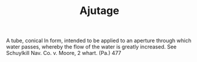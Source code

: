 ---
title: Ajutage
permalink: "/definitions/ajutage.html"
body: A tube, conical ln form, intended to be applied to an aperture through which
  water passes, whereby the flow of the water is greatly increased. See Schuylkill
  Nav. Co. v. Moore, 2 whart. (Pa.) 477
published_at: '2018-07-07'
layout: post
---